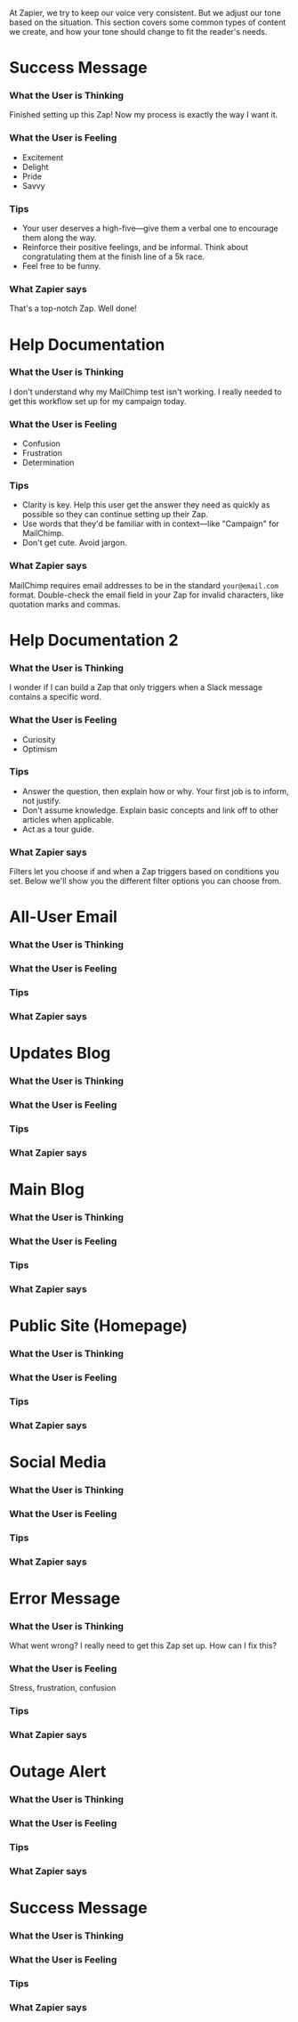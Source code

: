 At Zapier, we try to keep our voice very consistent. But we adjust our tone based on the situation. This section covers some common types of content we create, and how your tone should change to fit the reader's needs.

# Success Message

### What the User is Thinking

Finished setting up this Zap! Now my process is exactly the way I want it. 

### What the User is Feeling

- Excitement
- Delight
- Pride
- Savvy

### Tips

- Your user deserves a high-five—give them a verbal one to encourage them along the way.
- Reinforce their positive feelings, and be informal. Think about congratulating them at the finish line of a 5k race.
- Feel free to be funny.

### What Zapier says

That's a top-notch Zap. Well done!

# Help Documentation

### What the User is Thinking

I don't understand why my MailChimp test isn't working. I really needed to get this workflow set up for my campaign today.

### What the User is Feeling

- Confusion
- Frustration
- Determination

### Tips

- Clarity is key. Help this user get the answer they need as quickly as possible so they can continue setting up their Zap.
- Use words that they'd be familiar with in context—like "Campaign" for MailChimp.
- Don't get cute. Avoid jargon.

### What Zapier says

MailChimp requires email addresses to be in the standard `your@email.com` format. Double-check the email field in your Zap for invalid characters, like quotation marks and commas.

# Help Documentation 2

### What the User is Thinking

I wonder if I can build a Zap that only triggers when a Slack message contains a specific word.

### What the User is Feeling

- Curiosity
- Optimism

### Tips

- Answer the question, then explain how or why. Your first job is to inform, not justify.
- Don't assume knowledge. Explain basic concepts and link off to other articles when applicable.
- Act as a tour guide.

### What Zapier says

Filters let you choose if and when a Zap triggers based on conditions you set. Below we'll show you the different filter options you can choose from.

# All-User Email

### What the User is Thinking

### What the User is Feeling

### Tips

### What Zapier says

# Updates Blog

### What the User is Thinking

### What the User is Feeling

### Tips

### What Zapier says

# Main Blog

### What the User is Thinking

### What the User is Feeling

### Tips

### What Zapier says

# Public Site (Homepage)

### What the User is Thinking

### What the User is Feeling

### Tips

### What Zapier says

# Social Media

### What the User is Thinking

### What the User is Feeling

### Tips

### What Zapier says

# Error Message

### What the User is Thinking

What went wrong? I really need to get this Zap set up. How can I fix this?

### What the User is Feeling

Stress, frustration, confusion

### Tips

### What Zapier says

# Outage Alert

### What the User is Thinking

### What the User is Feeling

### Tips

### What Zapier says

# Success Message

### What the User is Thinking

### What the User is Feeling

### Tips

### What Zapier says